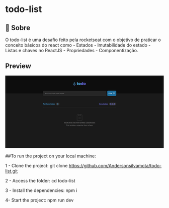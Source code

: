 # todo-list

## :rocket: Sobre

<p>O todo-list é uma desafio feito pela rocketseat com o objetivo de praticar o conceito básicos do react como - Estados - Imutabilidade do estado - Listas e chaves no ReactJS - Propriedades - Componentização.

## Preview

<img src=".github/todolist.PNG">













##To run the project on your local machine:

1 - Clone the project:
  git clone https://github.com/Andersonsilvamota/todo-list.git
  
2 - Access the folder:
  cd todo-list

3 - Install the dependencies:
  npm i
  
4- Start the project:
  npm run dev
